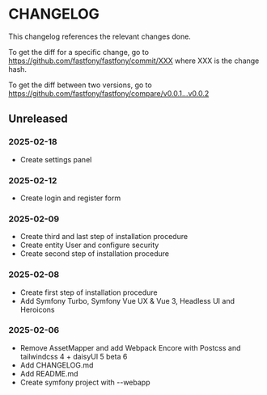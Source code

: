 # CHANGELOG

This changelog references the relevant changes done.

To get the diff for a specific change, go to https://github.com/fastfony/fastfony/commit/XXX where XXX is the change hash.

To get the diff between two versions, go to https://github.com/fastfony/fastfony/compare/v0.0.1...v0.0.2

## Unreleased

### 2025-02-18

* Create settings panel

### 2025-02-12

* Create login and register form

### 2025-02-09

* Create third and last step of installation procedure
* Create entity User and configure security
* Create second step of installation procedure

### 2025-02-08

* Create first step of installation procedure
* Add Symfony Turbo, Symfony Vue UX & Vue 3, Headless UI and Heroicons

### 2025-02-06

* Remove AssetMapper and add Webpack Encore with Postcss and tailwindcss 4 + daisyUI 5 beta 6
* Add CHANGELOG.md
* Add README.md
* Create symfony project with --webapp 
